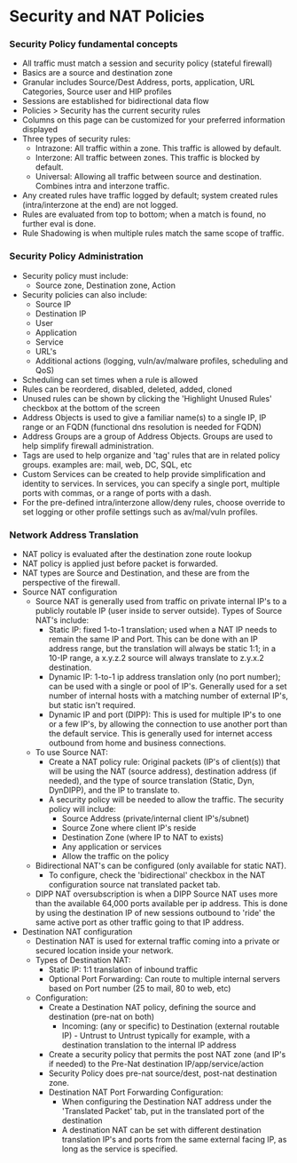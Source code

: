 # Security and NAT Policies

### Security Policy fundamental concepts
* All traffic must match a session and security policy (stateful firewall)
* Basics are a source and destination zone
* Granular includes Source/Dest Address, ports, application, URL Categories, Source user and HIP profiles
* Sessions are established for bidirectional data flow
* Policies > Security has the current security rules
* Columns on this page can be customized for your preferred information displayed
* Three types of security rules:
    * Intrazone: All traffic within a zone. This traffic is allowed by default.
    * Interzone: All traffic between zones. This traffic is blocked by default.
    * Universal: Allowing all traffic between source and destination. Combines intra and interzone traffic.
* Any created rules have traffic logged by default; system created rules (intra/interzone at the end) are not logged.
* Rules are evaluated from top to bottom; when a match is found, no further eval is done.
* Rule Shadowing is when multiple rules match the same scope of traffic.

### Security Policy Administration
* Security policy must include:
   * Source zone, Destination zone, Action
* Security policies can also include:
   * Source IP
   * Destination IP
   * User
   * Application
   * Service
   * URL's
   * Additional actions (logging, vuln/av/malware profiles, scheduling and QoS)
* Scheduling can set times when a rule is allowed
* Rules can be reordered, disabled, deleted, added, cloned
* Unused rules can be shown by clicking the 'Highlight Unused Rules' checkbox at the bottom of the screen
* Address Objects is used to give a familiar name(s) to a single IP, IP range or an FQDN (functional dns resolution is needed for FQDN)
* Address Groups are a group of Address Objects. Groups are used to help simplify firewall administration.
* Tags are used to help organize and 'tag' rules that are in related policy groups. examples are: mail, web, DC, SQL, etc
* Custom Services can be created to help provide simplification and identity to services. In services, you can specify a single port, multiple ports with commas, or a range of ports with a dash.
* For the pre-defined intra/interzone allow/deny rules, choose override to set logging or other profile settings such as av/mal/vuln profiles.

### Network Address Translation
* NAT policy is evaluated after the destination zone route lookup
* NAT policy is applied just before packet is forwarded.
* NAT types are Source and Destination, and these are from the perspective of the firewall.
* Source NAT configuration
   * Source NAT is generally used from traffic on private internal IP's to a publicly routable IP (user inside to server outside). Types of Source NAT's include:
      * Static IP: fixed 1-to-1 translation; used when a NAT IP needs to remain the same IP and Port. This can be done with an IP address range, but the translation will always be static 1:1; in a 10-IP range, a x.y.z.2 source will always translate to z.y.x.2 destination.
      * Dynamic IP: 1-to-1 ip address translation only (no port number); can be used with a single or pool of IP's. Generally used for a set number of internal hosts with a matching number of external IP's, but static isn't required.
      * Dynamic IP and port (DIPP): This is used for multiple IP's to one or a few IP's, by allowing the connection to use another port than the default service. This is generally used for internet access outbound from home and business connections.
   * To use Source NAT:
      * Create a NAT policy rule: Original packets (IP's of client(s)) that will be using the NAT (source address), destination address (if needed), and the type of source translation (Static, Dyn, DynDIPP), and the IP to translate to.
      * A security policy will be needed to allow the traffic. The security policy will include:
           * Source Address (private/internal client IP's/subnet)
           * Source Zone where client IP's reside
           * Destination Zone (where IP to NAT to exists)
           * Any application or services
           * Allow the traffic on the policy
   * Bidirectional NAT's can be configured (only available for static NAT).
      * To configure, check the 'bidirectional' checkbox in the NAT configuration source nat translated packet tab.
   * DIPP NAT oversubscription is when a DIPP Source NAT uses more than the available 64,000 ports available per ip address. This is done by using the destination IP of new sessions outbound to 'ride' the same active port as other traffic going to that IP address.
* Destination NAT configuration
   * Destination NAT is used for external traffic coming into a private or secured location inside your network.
   * Types of Destination NAT:
      * Static IP: 1:1 translation of inbound traffic
      * Optional Port Forwarding: Can route to multiple internal servers based on Port number (25 to mail, 80 to web, etc)
   * Configuration:
      * Create a Destination NAT policy, defining the source and destination (pre-nat on both)
           * Incoming: (any or specific) to Destination (external routable IP) - Untrust to Untrust typically for example, with a destination translation to the internal IP address
      * Create a security policy that permits the post NAT zone (and IP's if needed) to the Pre-Nat destination IP/app/service/action
      * Security Policy does pre-nat source/dest, post-nat destination zone.
      * Destination NAT Port Forwarding Configuration:
          * When configuring the Destination NAT address under the 'Translated Packet' tab, put in the translated port of the destination
          * A destination NAT can be set with different destination translation IP's and ports from the same external facing IP, as long as the service is specified.
